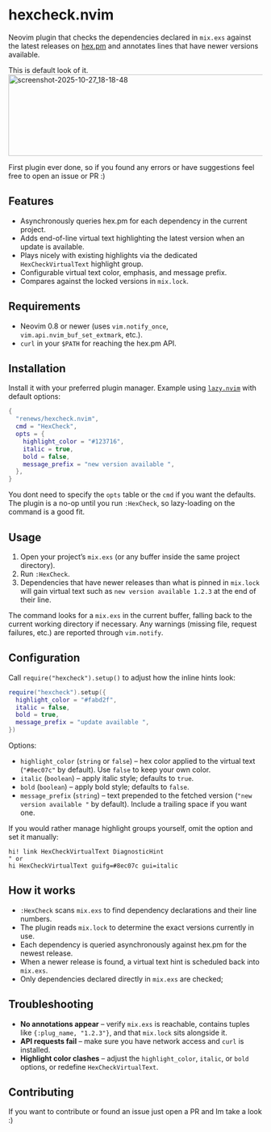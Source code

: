 # hexcheck.nvim

Neovim plugin that checks the dependencies declared in `mix.exs` against the latest releases on [hex.pm](https://hex.pm) and annotates lines that have newer versions available.

This is default look of it.  
<img width="691" height="161" alt="screenshot-2025-10-27_18-18-48" src="https://github.com/user-attachments/assets/a496bc31-21a9-4fde-bbbf-38c5f42a46cd" />


First plugin ever done, so if you found any errors or have suggestions feel free to open an issue or PR :)

## Features

- Asynchronously queries hex.pm for each dependency in the current project.
- Adds end-of-line virtual text highlighting the latest version when an update is available.
- Plays nicely with existing highlights via the dedicated `HexCheckVirtualText` highlight group.
- Configurable virtual text color, emphasis, and message prefix.
- Compares against the locked versions in `mix.lock`.

## Requirements

- Neovim 0.8 or newer (uses `vim.notify_once`, `vim.api.nvim_buf_set_extmark`, etc.).
- `curl` in your `$PATH` for reaching the hex.pm API.

## Installation

Install it with your preferred plugin manager. Example using [`lazy.nvim`](https://github.com/folke/lazy.nvim) with default options:

```lua
{
  "renews/hexcheck.nvim",
  cmd = "HexCheck",
  opts = {
    highlight_color = "#123716",
    italic = true,
    bold = false,
    message_prefix = "new version available ",
  },
}
```

You dont need to specify the `opts` table or the `cmd` if you want the defaults.
The plugin is a no-op until you run `:HexCheck`, so lazy-loading on the command is a good fit.

## Usage

1. Open your project’s `mix.exs` (or any buffer inside the same project directory).
2. Run `:HexCheck`.
3. Dependencies that have newer releases than what is pinned in `mix.lock` will gain virtual text such as `new version available 1.2.3` at the end of their line.

The command looks for a `mix.exs` in the current buffer, falling back to the current working directory if necessary. Any warnings (missing file, request failures, etc.) are reported through `vim.notify`.

## Configuration

Call `require("hexcheck").setup()` to adjust how the inline hints look:

```lua
require("hexcheck").setup({
  highlight_color = "#fabd2f",
  italic = false,
  bold = true,
  message_prefix = "update available ",
})
```

Options:

- `highlight_color` (`string` or `false`) – hex color applied to the virtual text (`"#8ec07c"` by default). Use `false` to keep your own color.
- `italic` (`boolean`) – apply italic style; defaults to `true`.
- `bold` (`boolean`) – apply bold style; defaults to `false`.
- `message_prefix` (`string`) – text prepended to the fetched version (`"new version available "` by default). Include a trailing space if you want one.

If you would rather manage highlight groups yourself, omit the option and set it manually:

```vim
hi! link HexCheckVirtualText DiagnosticHint
" or
hi HexCheckVirtualText guifg=#8ec07c gui=italic
```

## How it works

- `:HexCheck` scans `mix.exs` to find dependency declarations and their line numbers.
- The plugin reads `mix.lock` to determine the exact versions currently in use.
- Each dependency is queried asynchronously against hex.pm for the newest release.
- When a newer release is found, a virtual text hint is scheduled back into `mix.exs`.
- Only dependencies declared directly in `mix.exs` are checked;

## Troubleshooting

- **No annotations appear** – verify `mix.exs` is reachable, contains tuples like `{:plug_name, "1.2.3"}`, and that `mix.lock` sits alongside it.
- **API requests fail** – make sure you have network access and `curl` is installed.
- **Highlight color clashes** – adjust the `highlight_color`, `italic`, or `bold` options, or redefine `HexCheckVirtualText`.

## Contributing

If you want to contribute or found an issue just open a PR and Im take a look :)
